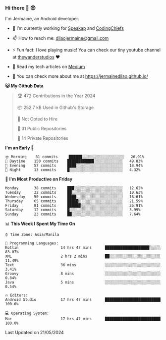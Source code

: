 ### Hi there 👋 😎
I'm Jermaine, an Android developer.

- 🔭 I’m currently working for [Speakap](https://www.speakap.com/) and [CodingChiefs](https://codingchiefs.com/en/)

- 📫 How to reach me: dilaojermaine@gmail.com

- ⚡ Fun fact: I love playing music! You can check our tiny youtube channel at [thewanderstudios](https://www.youtube.com/thewanderstudios) ♥️

- 📖 Read my tech articles on [Medium](https://jermainedilao.medium.com/)

- 👀 You can check more about me at https://jermainedilao.github.io/

<!--
**jermainedilao/jermainedilao** is a ✨ _special_ ✨ repository because its `README.md` (this file) appears on your GitHub profile.

Here are some ideas to get you started:

- 🔭 I’m currently working on ...
- 🌱 I’m currently learning ...
- 👯 I’m looking to collaborate on ...
- 🤔 I’m looking for help with ...
- 💬 Ask me about ...
- 📫 How to reach me: ...
- 😄 Pronouns: ...
- ⚡ Fun fact: ...
-->

<!--START_SECTION:waka-->
**🐱 My Github Data** 

> 🏆 472 Contributions in the Year 2024
 > 
> 📦 252.7 kB Used in Github's Storage 
 > 
> 🚫 Not Opted to Hire
 > 
> 📜 31 Public Repositories 
 > 
> 🔑 14 Private Repositories  
 > 
**I'm an Early 🐤** 

```text
🌞 Morning    81 commits     ██████░░░░░░░░░░░░░░░░░░░   26.91% 
🌆 Daytime    150 commits    ████████████░░░░░░░░░░░░░   49.83% 
🌃 Evening    57 commits     ████░░░░░░░░░░░░░░░░░░░░░   18.94% 
🌙 Night      13 commits     █░░░░░░░░░░░░░░░░░░░░░░░░   4.32%

```
📅 **I'm Most Productive on Friday** 

```text
Monday       38 commits     ███░░░░░░░░░░░░░░░░░░░░░░   12.62% 
Tuesday      32 commits     ██░░░░░░░░░░░░░░░░░░░░░░░   10.63% 
Wednesday    50 commits     ████░░░░░░░░░░░░░░░░░░░░░   16.61% 
Thursday     65 commits     █████░░░░░░░░░░░░░░░░░░░░   21.59% 
Friday       81 commits     ██████░░░░░░░░░░░░░░░░░░░   26.91% 
Saturday     12 commits     █░░░░░░░░░░░░░░░░░░░░░░░░   3.99% 
Sunday       23 commits     ██░░░░░░░░░░░░░░░░░░░░░░░   7.64%

```


📊 **This Week I Spent My Time On** 

```text
⌚︎ Time Zone: Asia/Manila

💬 Programming Languages: 
Kotlin                   14 hrs 47 mins      ████████████████████░░░░░   83.07% 
XML                      2 hrs 2 mins        ██░░░░░░░░░░░░░░░░░░░░░░░   11.49% 
Text                     36 mins             ░░░░░░░░░░░░░░░░░░░░░░░░░   3.41% 
Groovy                   8 mins              ░░░░░░░░░░░░░░░░░░░░░░░░░   0.84% 
Java                     5 mins              ░░░░░░░░░░░░░░░░░░░░░░░░░   0.54%

🔥 Editors: 
Android Studio           17 hrs 47 mins      █████████████████████████   100.0%

💻 Operating System: 
Mac                      17 hrs 47 mins      █████████████████████████   100.0%

```


 Last Updated on 21/05/2024
<!--END_SECTION:waka-->
